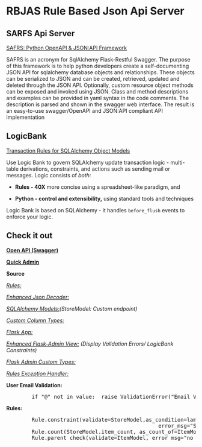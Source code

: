 # RBJAS Rule Based Json Api Server

## SARFS Api Server

[SAFRS: Python OpenAPI & JSON:API Framework](https://github.com/thomaxxl/safrs)

SAFRS is an acronym for SqlAlchemy Flask-Restful Swagger. The purpose of this framework is to help python developers create a self-documenting JSON API for sqlalchemy database objects and relationships. These objects can be serialized to JSON and can be created, retrieved, updated and deleted through the JSON API. Optionally, custom resource object methods can be exposed and invoked using JSON. Class and method descriptions and examples can be provided in yaml syntax in the code comments. The description is parsed and shown in the swagger web interface. The result is an easy-to-use swagger/OpenAPI and JSON:API compliant API implementation

## LogicBank

[Transaction Rules for SQLAlchemy Object Models](https://github.com/valhuber/logicbank)

Use Logic Bank to govern SQLAlchemy update transaction logic - multi-table derivations, constraints, and actions such as sending mail or messages. Logic consists of _both:_

*   **Rules - 40X** more concise using a spreadsheet-like paradigm, and

*   **Python - control and extensibility,** using standard tools and techniques

Logic Bank is based on SQLAlchemy - it handles `before_flush` events to enforce your logic.

## Check it out

**[Open API (Swagger)](/api)**

**[Quick Admin](/admin)**

**Source**

*[Rules:](/logic/rules_bank.py)*

*[Enhanced Json Decoder:](api/json_encode.py)*

*[SQLAlchemy Models:](/models)(StoreModel: Custom endpoint)*

*[Custom Column Types:](models/types)*

*[Flask App:](/app)*

*[Enhanced Flask-Admin View:](admin/admin_view_ext) (Display Validation Errors/ LogicBank Constraints)*

*[Flask Admin Custom Types:](admin/admin_model_converter_ext.py)*

*[Rules Exception Handler:](logic/_init_.py)*

**User Email Validation:**

<pre>        if "@" not in value:  raise ValidationError("Email Validation Error {}".format(value))</pre>

**Rules:**

<pre>        Rule.constraint(validate=StoreModel,as_condition=lambda row: 'X' not in row.name,
                                                error_msg="Store Names({row.name}) should not  contain X")
        Rule.count(StoreModel.item_count, as_count_of=ItemModel)
        Rule.parent_check(validate=ItemModel, error_msg="no parent", enable=True)</pre>